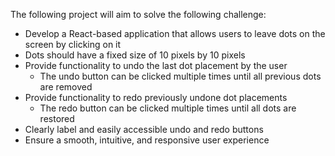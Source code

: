 The following project will aim to solve the following challenge:
- Develop a React-based application that allows users to leave dots on the screen by clicking on it
- Dots should have a fixed size of 10 pixels by 10 pixels
- Provide functionality to undo the last dot placement by the user
    - The undo button can be clicked multiple times until all previous dots are removed
- Provide functionality to redo previously undone dot placements
    - The redo button can be clicked multiple times until all dots are restored
- Clearly label and easily accessible undo and redo buttons
- Ensure a smooth, intuitive, and responsive user experience
